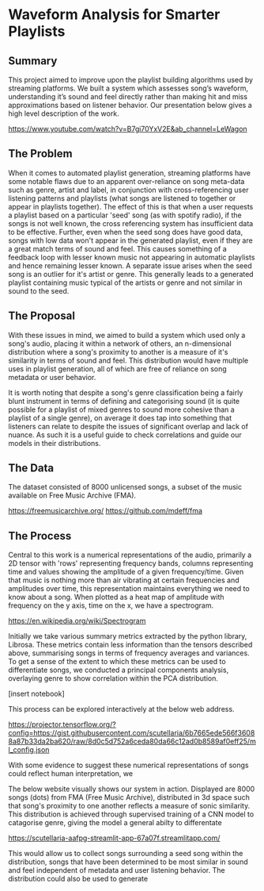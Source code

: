 # Waveform Analysis for Smarter Playlists

## Summary

This project aimed to improve upon the playlist building algorithms used by streaming platforms. We built a system which assesses song’s waveform, understanding it’s sound and feel directly rather than making hit and miss approximations based on listener behavior. Our presentation below gives a high level description of the work.

https://www.youtube.com/watch?v=B7gi70YxV2E&ab_channel=LeWagon


## The Problem

When it comes to automated playlist generation, streaming platforms have some notable flaws due to an apparent over-reliance on song meta-data such as genre, artist and label, in conjunction with cross-referencing user listening patterns and playlists (what songs are listened to together or appear in playlists together). The effect of this is that when a user requests a playlist based on a particular 'seed' song (as with spotify radio), if the songs is not well known, the cross referencing system has insufficient data to be effective. Further, even when the seed song does have good data, songs with low data won't appear in the generated playlist, even if they are a great match terms of sound and feel. This causes something of a feedback loop with lesser known music not appearing in automatic playlists and hence remaining lesser known. A separate issue arises when the seed song is an outlier for it's artist or genre. This generally leads to a generated playlist containing music typical of the artists or genre and not similar in sound to the seed.

## The Proposal

With these issues in mind, we aimed to build a system which used only a song's audio, placing it within a network of others, an n-dimensional distribution where a song's proximity to another is a measure of it's similarity in terms of sound and feel. This distribution would have multiple uses in playlist generation, all of which are free of reliance on song metadata or user behavior.

It is worth noting that despite a song's genre classification being a fairly blunt instrument in terms of defining and categorising sound (it is quite possible for a playlist of mixed genres to sound more cohesive than a playlist of a single genre), on average it does tap into something that listeners can relate to despite the issues of significant overlap and lack of nuance. As such it is a useful guide to check correlations and guide our models in their distributions.

## The Data

The dataset consisted of 8000 unlicensed songs, a subset of the music available on Free Music Archive (FMA).

https://freemusicarchive.org/
https://github.com/mdeff/fma

## The Process

Central to this work is a numerical representations of the audio, primarily a 2D tensor with 'rows' representing frequency bands, columns representing time and values showing the amplitude of a given frequency/time. Given that music is nothing more than air vibrating at certain frequencies and amplitudes over time, this representation maintains everything we need to know about a song. When plotted as a heat map of amplitude with frequency on the y axis, time on the x, we have a spectrogram.

https://en.wikipedia.org/wiki/Spectrogram

Initially we take various summary metrics extracted by the python library, Librosa. These metrics contain less information than the tensors described above, summarising songs in terms of frequency averages and variances. To get a sense of the extent to which these metrics can be used to differentiate songs, we conducted a principal components analysis, overlaying genre to show correlation within the PCA distribution.

[insert notebook]

This process can be explored interactively at the below web address.

https://projector.tensorflow.org/?config=https://gist.githubusercontent.com/scutellaria/6b7665ede566f36088a87b33da2ba620/raw/8d0c5d752a6ceda80da66c12ad0b8589af0eff25/ml_config.json

With some evidence to suggest these numerical representations of songs could reflect human interpretation, we


The below website visually shows our system in action. Displayed are 8000 songs (dots) from FMA (Free Music Archive), distributed in 3d space such that song's proximity to one another reflects a measure of sonic similarity. This distribution is achieved through supervised training of a CNN model to catagorise genre, giving the model a general abilty to differentate

https://scutellaria-aafpg-streamlit-app-67a07f.streamlitapp.com/


This would allow us to collect songs surrounding a seed song within the distribution, songs that have been determined to be most similar in sound and feel independent of metadata and user listening behavior. The distribution could also be used to generate
